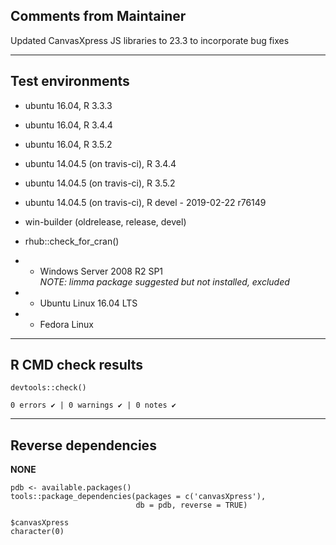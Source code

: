 ## Comments from Maintainer

Updated CanvasXpress JS libraries to 23.3 to incorporate bug fixes

---  

## Test environments

* ubuntu 16.04, R 3.3.3
* ubuntu 16.04, R 3.4.4
* ubuntu 16.04, R 3.5.2

* ubuntu 14.04.5 (on travis-ci), R 3.4.4
* ubuntu 14.04.5 (on travis-ci), R 3.5.2
* ubuntu 14.04.5 (on travis-ci), R devel - 2019-02-22 r76149

* win-builder (oldrelease, release, devel)

* rhub::check_for_cran()
* * Windows Server 2008 R2 SP1 *<br/>NOTE: limma package suggested but not installed, excluded*
* * Ubuntu Linux 16.04 LTS
* * Fedora Linux 

---  

## R CMD check results


```
devtools::check()  

0 errors ✔ | 0 warnings ✔ | 0 notes ✔
```

---  

## Reverse dependencies


**NONE**

```
pdb <- available.packages()
tools::package_dependencies(packages = c('canvasXpress'),
                            db = pdb, reverse = TRUE)
                            
$canvasXpress  
character(0)  
```
